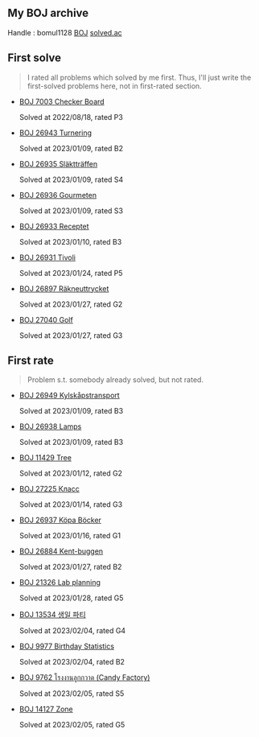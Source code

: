 ## My BOJ archive

Handle : bomul1128 [BOJ](https://www.acmicpc.net/user/bomul1128) [solved.ac](https://solved.ac/profile/bomul1128)



## First solve

> I rated all problems which solved by me first. Thus, I'll just write the first-solved problems here, not in first-rated section.

- [BOJ 7003 Checker Board](https://www.acmicpc.net/problem/7003)

  Solved at 2022/08/18, rated P3

- [BOJ 26943 Turnering](https://www.acmicpc.net/problem/26943)

  Solved at 2023/01/09, rated B2

- [BOJ 26935 Släktträffen](https://www.acmicpc.net/problem/26935)

  Solved at 2023/01/09, rated S4

- [BOJ 26936 Gourmeten](https://www.acmicpc.net/problem/26936)

  Solved at 2023/01/09, rated S3

- [BOJ 26933 Receptet](https://www.acmicpc.net/problem/26933)

  Solved at 2023/01/10, rated B3

- [BOJ 26931 Tivoli](https://www.acmicpc.net/problem/26931)

  Solved at 2023/01/24, rated P5

- [BOJ 26897 Räkneuttrycket](https://www.acmicpc.net/problem/26897)

  Solved at 2023/01/27, rated G2

- [BOJ 27040 Golf](https://www.acmicpc.net/problem/27040)

  Solved at 2023/01/27, rated G3




## First rate

> Problem s.t. somebody already solved, but not rated.

- [BOJ 26949 Kylskåpstransport](https://www.acmicpc.net/problem/26949)

  Solved at 2023/01/09, rated B3

- [BOJ 26938 Lamps](https://www.acmicpc.net/problem/26938)

  Solved at 2023/01/09, rated B3

- [BOJ 11429 Tree](https://www.acmicpc.net/problem/11429)

  Solved at 2023/01/12, rated G2

- [BOJ 27225 Класс](https://www.acmicpc.net/problem/27225)

  Solved at 2023/01/14, rated G3

- [BOJ 26937 Köpa Böcker](https://www.acmicpc.net/problem/26937)

  Solved at 2023/01/16, rated G1

- [BOJ 26884 Kent-buggen](https://www.acmicpc.net/problem/26884)

  Solved at 2023/01/27, rated B2

- [BOJ 21326 Lab planning](https://www.acmicpc.net/problem/21326)

  Solved at 2023/01/28, rated G5

- [BOJ 13534 생일 파티](https://www.acmicpc.net/problem/13534)

  Solved at 2023/02/04, rated G4

- [BOJ 9977 Birthday Statistics](https://www.acmicpc.net/problem/9977)

  Solved at 2023/02/04, rated B2

- [BOJ 9762 โรงงานลูกกวาด (Candy Factory)](https://www.acmicpc.net/problem/9762)

  Solved at 2023/02/05, rated S5

- [BOJ 14127 Zone](https://www.acmicpc.net/problem/14127)

  Solved at 2023/02/05, rated G5
